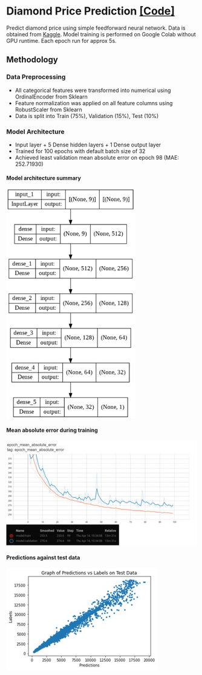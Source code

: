 # Diamond Price Prediction <a href="https://htmlpreview.github.io/?https://raw.githubusercontent.com/SarahHannes/diamond-price-prediction/main/diamond_price_prediction.html">[Code]</a>

Predict diamond price using simple feedforward neural network. Data is obtained from <a href="https://www.kaggle.com/datasets/shivam2503/diamonds">Kaggle</a>. Model training is performed on Google Colab without GPU runtime. Each epoch run for approx 5s.

## Methodology
### Data Preprocessing
- All categorical features were transformed into numerical using OrdinalEncoder from Sklearn
- Feature normalization was applied on all feature columns using RobustScaler from Sklearn
- Data is split into Train (75%), Validation (15%), Test (10%)

### Model Architecture

- Input layer + 5 Dense hidden layers + 1 Dense output layer
- Trained for 100 epochs with default batch size of 32
- Achieved least validation mean absolute error on epoch 98 (MAE: 252.71930)

#### Model architecture summary
<img src="plot/model.png" width="340">

#### Mean absolute error during training
<img src="plot/mean_absolute_error.jpg" width="800">

#### Predictions against test data
<img src="plot/test_data_predictions.jpg" width="400">
